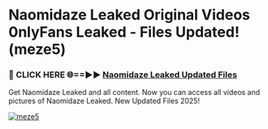 # Naomidaze Leaked Original Videos 0nlyFans Leaked - Files Updated! (meze5)

<h3>🔴 CLICK HERE 🌐==►► <a href="https://tinyurl.com/2jnfzry5" rel="nofollow">Naomidaze Leaked Updated Files</a></h3>

Get Naomidaze Leaked and all content. Now you can access all videos and pictures of Naomidaze Leaked. New Updated Files 2025!

[![meze5](https://i.imgur.com/GyGTBgg.gif)](https://tinyurl.com/2jnfzry5)
